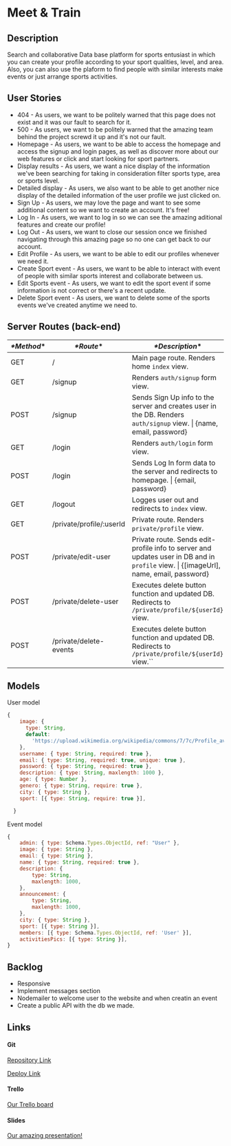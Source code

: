 # Meet & Train

## Description
Search and collaborative Data base platform for sports entusiast in which you can create your profile according to your sport qualities, level, and area. Also, you can also use the plaform to find people with similar interests make events or just arrange sports activities.

## User Stories
- 404 - As users, we want to be politely warned that this page does not exist and it was our fault to search for it.
- 500 - As users, we want to be politely warned that the amazing team behind the project screwd it up and it's not our fault.​
- Homepage - As users, we want to be able to access the homepage and access the signup and login pages, as well as discover more about our web features or click and start looking for sport partners.
- Display results - As users, we want a nice display of the information we've been searching for taking in consideration filter sports type, area or sports level.
- Detailed display - As users, we also want to be able to get another nice display of the detailed information of the user profile we just clicked on.
- Sign Up - As users, we may love the page and want to see some additional content so we want to create an account. It's free!
- Log In - As users, we want to log in so we can see the amazing aditional features and create our profile!
- Log Out - As users, we want to close our session once we finished navigating through this amazing page so no one can get back to our account.
- Edit Profile - As users, we want to be able to edit our profiles whenever we need it.
- Create Sport event - As users, we want to be able to interact with event of people with similar sports interest and collaborate between us.
- Edit Sports event - As users, we want to edit the sport event if some information is not correct or there's a recent update.
- Delete Sport event - As users, we want to delete some of the sports events we've created anytime we need to.




## Server Routes (back-end)

| ***\*****Method*****\*** | ***\*****Route*****\***  | ***\*****Description*****\***                                |
| ------------------------ | ------------------------ | ------------------------------------------------------------ |
| GET                      | /                        | Main page route. Renders home `index` view.                  |
| GET                      | /signup                  | Renders `auth/signup` form view.                             |
| POST                     | /signup                  | Sends Sign Up info to the server and creates user in the DB. Renders `auth/signup` view. \| {name, email, password} |
| GET                      | /login                   | Renders `auth/login` form view.                              |
| POST                     | /login                   | Sends Log In form data to the server and redirects to homepage. \| {email, password} |
| GET                      | /logout                  | Logges user out and redirects to `index` view.               |
| GET                      | /private/profile/:userId | Private route. Renders `private/profile` view.               |
| POST                     | /private/edit-user       | Private route. Sends edit-profile info to server and updates user in DB and in `profile` view. \| {[imageUrl], name, email, password} |
| POST                     | /private/delete-user     | Executes delete button function and updated DB. Redirects to `/private/profile/${userId}` view. |
| POST                     | /private/delete-events   | Executes delete button function and updated DB. Redirects to `/private/profile/${userId}` view.`` |



## Models
User model
```javascript
{
    image: {
      type: String,
      default:
        'https://upload.wikimedia.org/wikipedia/commons/7/7c/Profile_avatar_placeholder_large.png',
    },
    username: { type: String, required: true },
    email: { type: String, required: true, unique: true },
    password: { type: String, required: true },
    description: { type: String, maxlength: 1000 },
    age: { type: Number },
    genero: { type: String, require: true },
    city: { type: String },
    sport: [{ type: String, require: true }],

  }
```
Event model
```javascript
{
    admin: { type: Schema.Types.ObjectId, ref: "User" },
    image: { type: String },
    email: { type: String },
    name: { type: String, required: true },
    description: {
        type: String,
        maxlength: 1000,
    },
    announcement: {
        type: String,
        maxlength: 1000,
    },
    city: { type: String },
    sport: [{ type: String }],
    members: [{ type: Schema.Types.ObjectId, ref: 'User' }],
    activitiesPics: [{ type: String }],
}
```

## Backlog

- Responsive
- Implement messages section
- Nodemailer to welcome user to the website and when creatin an event
- Create a public API with the db we made.


## Links

#### Git

[Repository Link](https://github.com/Triheinz/Meet-Train.git)

[Deploy Link]()



#### Trello

[Our Trello board](https://trello.com/b/m1G46xak/meettrain)



#### Slides

[Our amazing presentation!](https://prezi.com/view/BuAI1GjZsJ9yXlzygl1R/)
